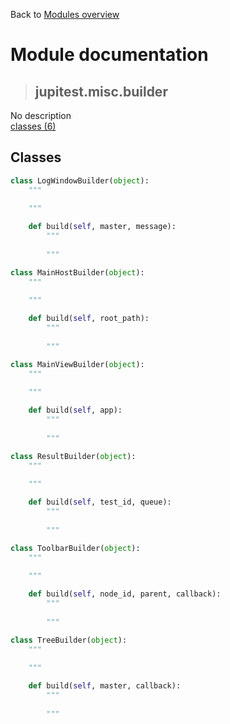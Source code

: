 Back to [Modules overview](https://github.com/pyrustic/jupitest/blob/master/docs/modules/README.md)
  
# Module documentation
>## jupitest.misc.builder
No description
<br>
[classes (6)](https://github.com/pyrustic/jupitest/blob/master/docs/modules/content/jupitest.misc.builder/classes.md)


## Classes
```python
class LogWindowBuilder(object):
    """
    
    """

    def build(self, master, message):
        """
        
        """

```

```python
class MainHostBuilder(object):
    """
    
    """

    def build(self, root_path):
        """
        
        """

```

```python
class MainViewBuilder(object):
    """
    
    """

    def build(self, app):
        """
        
        """

```

```python
class ResultBuilder(object):
    """
    
    """

    def build(self, test_id, queue):
        """
        
        """

```

```python
class ToolbarBuilder(object):
    """
    
    """

    def build(self, node_id, parent, callback):
        """
        
        """

```

```python
class TreeBuilder(object):
    """
    
    """

    def build(self, master, callback):
        """
        
        """

```

